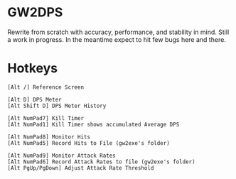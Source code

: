 GW2DPS
======

Rewrite from scratch with accuracy, performance, and stability in mind. Still a work in progress. In the meantime expect to hit few bugs here and there.

Hotkeys
=======
```
[Alt /] Reference Screen

[Alt D] DPS Meter
[Alt Shift D] DPS Meter History

[Alt NumPad7] Kill Timer
[Alt NumPad1] Kill Timer shows accumulated Average DPS

[Alt NumPad8] Monitor Hits
[Alt NumPad5] Record Hits to File (gw2exe's folder)

[Alt NumPad9] Monitor Attack Rates
[Alt NumPad6] Record Attack Rates to file (gw2exe's folder)
[Alt PgUp/PgDown] Adjust Attack Rate Threshold
```
